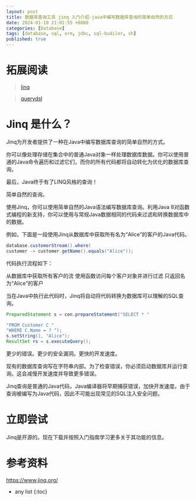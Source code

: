 ```yaml
---
layout: post
title: 数据库查询工具 jinq 入门介绍-java中编写数据库查询的简单自然的方式
date: 2024-01-10 21:01:55 +0800
categories: [Database]
tags: [database, sql, orm, jdbc, sql-budiler, sh]
published: true
---
```


# 拓展阅读

> [linq](https://houbb.github.io/2017/03/20/dotnet-linq)

> [querydsl](https://houbb.github.io/2016/05/21/orm-07-querydsl)


# Jinq 是什么？

Jinq为开发者提供了一种在Java中编写数据库查询的简单自然的方式。

你可以像处理存储在集合中的普通Java对象一样处理数据库数据。你可以使用普通的Java命令遍历和过滤它们，而你的所有代码都将自动转化为优化的数据库查询。

最后，Java终于有了LINQ风格的查询！

简单自然的查询。

使用Jinq，你可以使用简单自然的Java语法编写数据库查询。利用Java 8对函数式编程的新支持，你可以使用与常规Java数据相同的代码来过滤和转换数据库中的数据。

例如，下面是一段使用Jinq从数据库中获取所有名为“Alice”的客户的Java代码。

```java
database.customerStream().where(
customer -> customer.getName().equals("Alice"));
```

代码执行流程如下：

从数据库中获取所有客户的流
使用函数访问每个客户对象并进行过滤
只返回名为“Alice”的客户

当在Java中执行此代码时，Jinq将自动将代码转换为数据库可以理解的SQL查询。

```java
PreparedStatement s = con.prepareStatement("SELECT * "

"FROM Customer C "
"WHERE C.Name = ? ");
s.setString(1, "Alice");
ResultSet rs = s.executeQuery();
```

更少的错误。更少的安全漏洞。更快的开发速度。

现有的数据库查询写在字符串内部。为了检查错误，你必须启动数据库并运行查询。这会减慢开发速度并导致更多错误。

Jinq查询是普通的Java代码，Java编译器将早期捕获错误，加快开发速度。由于查询被编写为Java代码，因此不可能出现常见的SQL注入安全问题。

# 立即尝试

Jinq是开源的。现在下载并按照入门指南学习更多关于其功能的信息。

# 参考资料

https://www.jinq.org/


* any list
{:toc}
